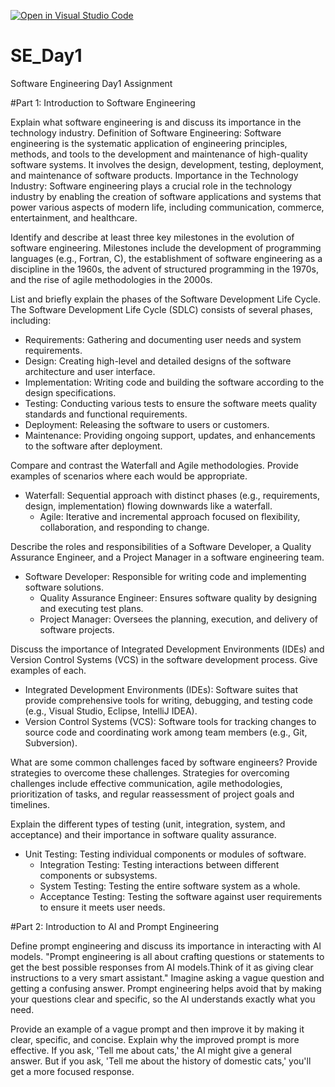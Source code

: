 [![Open in Visual Studio Code](https://classroom.github.com/assets/open-in-vscode-2e0aaae1b6195c2367325f4f02e2d04e9abb55f0b24a779b69b11b9e10269abc.svg)](https://classroom.github.com/online_ide?assignment_repo_id=15640258&assignment_repo_type=AssignmentRepo)
# SE_Day1
Software Engineering Day1 Assignment

#Part 1: Introduction to Software Engineering

Explain what software engineering is and discuss its importance in the technology industry.
Definition of Software Engineering: Software engineering is the systematic application of engineering principles, methods, and tools to the development and maintenance of high-quality software systems. It involves the design, development, testing, deployment, and maintenance of software products.
Importance in the Technology Industry: Software engineering plays a crucial role in the technology industry by enabling the creation of software applications and systems that power various aspects of modern life, including communication, commerce, entertainment, and healthcare.


Identify and describe at least three key milestones in the evolution of software engineering.
Milestones include the development of programming languages (e.g., Fortran, C), the establishment of software engineering as a discipline in the 1960s, the advent of structured programming in the 1970s, and the rise of agile methodologies in the 2000s.



List and briefly explain the phases of the Software Development Life Cycle.
The Software Development Life Cycle (SDLC) consists of several phases, including:
  - Requirements: Gathering and documenting user needs and system requirements.
  - Design: Creating high-level and detailed designs of the software architecture and user interface.
  - Implementation: Writing code and building the software according to the design specifications.
  - Testing: Conducting various tests to ensure the software meets quality standards and functional requirements.
  - Deployment: Releasing the software to users or customers.
  - Maintenance: Providing ongoing support, updates, and enhancements to the software after deployment.



Compare and contrast the Waterfall and Agile methodologies. Provide examples of scenarios where each would be appropriate.
- Waterfall: Sequential approach with distinct phases (e.g., requirements, design, implementation) flowing downwards like a waterfall.
  - Agile: Iterative and incremental approach focused on flexibility, collaboration, and responding to change.


Describe the roles and responsibilities of a Software Developer, a Quality Assurance Engineer, and a Project Manager in a software engineering team.
- Software Developer: Responsible for writing code and implementing software solutions.
  - Quality Assurance Engineer: Ensures software quality by designing and executing test plans.
  - Project Manager: Oversees the planning, execution, and delivery of software projects.


Discuss the importance of Integrated Development Environments (IDEs) and Version Control Systems (VCS) in the software development process. Give examples of each.
  - Integrated Development Environments (IDEs): Software suites that provide comprehensive tools for writing, debugging, and testing code (e.g., Visual Studio, Eclipse, IntelliJ IDEA).
  - Version Control Systems (VCS): Software tools for tracking changes to source code and coordinating work among team members (e.g., Git, Subversion).



What are some common challenges faced by software engineers? Provide strategies to overcome these challenges.
Strategies for overcoming challenges include effective communication, agile methodologies, prioritization of tasks, and regular reassessment of project goals and timelines.


Explain the different types of testing (unit, integration, system, and acceptance) and their importance in software quality assurance.
- Unit Testing: Testing individual components or modules of software.
  - Integration Testing: Testing interactions between different components or subsystems.
  - System Testing: Testing the entire software system as a whole.
  - Acceptance Testing: Testing the software against user requirements to ensure it meets user needs.



#Part 2: Introduction to AI and Prompt Engineering


Define prompt engineering and discuss its importance in interacting with AI models.
"Prompt engineering is all about crafting questions or statements to get the best possible responses from AI models.Think of it as giving clear instructions to a very smart assistant."
Imagine asking a vague question and getting a confusing answer. Prompt engineering helps avoid that by making your questions clear and specific, so the AI understands exactly what you need.




Provide an example of a vague prompt and then improve it by making it clear, specific, and concise. Explain why the improved prompt is more effective.
If you ask, 'Tell me about cats,' the AI might give a general answer. But if you ask, 'Tell me about the history of domestic cats,' you'll get a more focused response.

